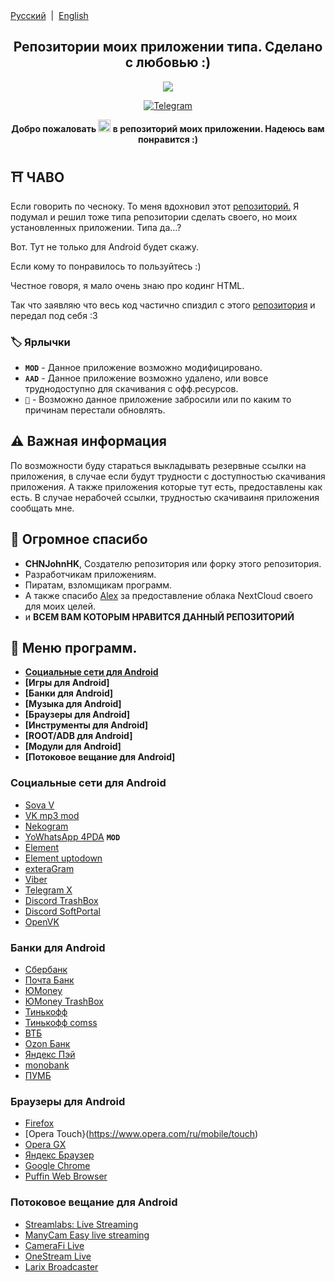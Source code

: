 <div align="left">
<a href="/README.md">Русский</a> &nbsp;|&nbsp;
<a href="/README_EN.md">English</a> 
</div>

<h2 align="center">Репозитории моих приложении типа. Сделано с любовью :)</h2>
<p align="center">
  <img src="https://i.ibb.co/Jvw1R0D/anm8094.jpg">
</p>
<p align="center">
  <a href="https://t.me/colaytbio">
    <img src="https://img.shields.io/badge/dynamic/json?style=for-the-badge&colorA=DAE9FC&colorB=056DE8&label=about me TG&logo=telegram&query=%24.data.totalSubs&url=https%3A%2F%2Fapi.spencerwoo.com%2Fsubstats%2F%3Fsource%3Dtelegram%26queryKey%3Dcolaytbio" alt="Telegram">
  </a>
<p align="center"><b>Добро пожаловать  <img src="https://raw.githubusercontent.com/Tarikul-Islam-Anik/Animated-Fluent-Emojis/master/Emojis/Travel%20and%20places/Glowing%20Star.png" alt="Glowing Star" width="20" height="20"/>  в репозиторий моих приложении. Надеюсь вам понравится :)</b></p>

## ⛩️ ЧАВО
Если говорить по чесноку. То меня вдохновил этот [репозиторий.](https://github.com/CHNJohnHK/Material-You-App-Repository) Я подумал и решил тоже типа репозитории сделать своего, но моих установленных приложении. Типа да...? 

Вот. Тут не только для Android будет скажу.

Если кому то понравилось то пользуйтесь :)

Честное говоря, я мало очень знаю про кодинг HTML. 

Так что заявляю что весь код частично спиздил с этого [репозитория](https://github.com/CHNJohnHK/Material-You-App-Repository) и передал под себя :3

### 🏷️ Ярлычки

- **`MOD`** - Данное приложение возможно модифицировано.
- **`AAD`** - Данное приложение возможно удалено, или вовсе труднодоступно для скачивания с офф.ресурсов.
- **`👻`** - Возможно данное приложение забросили или по каким то причинам перестали обновлять.

## ⚠️ Важная информация
По возможности буду стараться выкладывать резервные ссылки на приложения, в случае если будут трудности с доступностью скачивания приложения. А также приложения которые тут есть, предоставлены как есть.
В случае нерабочей ссылки, трудностью скачиваиня приложения сообщать мне.

## 💖 Огромное спасибо
- **CHNJohnHK**, Создателю репозитория или форку этого репозитория.
- Разработчикам приложениям.
- Пиратам, взломщикам программ.
- А также спасибо [Alex](https://t.me/dw24th) за предоставление облака NextCloud своего для моих целей. 
- и **ВСЕМ ВАМ КОТОРЫМ НРАВИТСЯ ДАННЫЙ РЕПОЗИТОРИЙ**

## 📜 Меню программ.

- **[Социальные сети для Android](#%D1%81%D0%BE%D1%86%D0%B8%D0%B0%D0%BB%D1%8C%D0%BD%D1%8B%D0%B5-%D1%81%D0%B5%D1%82%D0%B8-%D0%B4%D0%BB%D1%8F-android)**
- **[Игры для Android]**
- **[Банки для Android]**
- **[Музыка для Android]**
- **[Браузеры для Android]**
- **[Инструменты для Android]**
- **[ROOT/ADB для Android]**
- **[Модули для Android]**
- **[Потоковое вещание для Android]**

### Социальные сети для Android
- [Sova V](https://t.me/sovaV)
- [VK mp3 mod](https://github.com/egormetlitsky/vkmp3mod-builds/releases)
- [Nekogram](https://nekogram.app/)
- [YoWhatsApp 4PDA](https://4pda.to/forum/index.php?showtopic=186375&st=36240#entry94009972) **`MOD`**
- [Element](https://element.io/)
- [Element uptodown](https://element.ru.uptodown.com/android)
- [exteraGram](https://exteragram.app/)
- [Viber](https://www.viber.com/)
- [Telegram X](https://trashbox.ru/link/telegram-x-android?ysclid=lvny46r6ca322875406)
- [Discord TrashBox](https://trashbox.ru/link/discord-android?ysclid=lvny7h3b7t500013104)
- [Discord SoftPortal](https://www.softportal.com/software-44153-discord.html?ysclid=lvny8yh3gp614333423)
- [OpenVK](https://f-droid.org/packages/uk.openvk.android.legacy/)

### Банки для Android
- [Сбербанк](https://apps.sber.ru/apps/sberbank-online/)
- [Почта Банк](https://pochta-bank.softonic.ru/android)
- [ЮMoney](https://promo.yoomoney.ru/app)
- [ЮMoney TrashBox](https://trashbox.ru/link/yoomoney-android)
- [Тинькофф](https://www.tinkoff.ru/apps/)
- [Тинькофф comss](https://www.comss.ru/page.php?id=10438)
- [ВТБ](https://www.vtb.ru/personal/online-servisy/vtb-online-android/)
- [Ozon Банк](https://trashbox.ru/topics/168347/ozon-bank-17.15.0)
- [Яндекс Пэй](https://trashbox.ru/link/yandex-pay-android)
- [monobank](https://monobank.ru.uptodown.com/android)
- [ПУМБ](https://pumb-online.softonic.ru/android)

### Браузеры для Android
- [Firefox](https://trashbox.ru/link/firefox-android)
- [Opera Touch}(https://www.opera.com/ru/mobile/touch)
- [Opera GX](https://www.opera.com/ru/gx)
- [Яндекс Браузер](https://trashbox.ru/link/yandex-browser-android)
- [Google Chrome](https://trashbox.ru/link/chrome-android)
- [Puffin Web Browser](https://trashbox.ru/link/puffin-web-browser-android)

### Потоковое вещание для Android
- [Streamlabs: Live Streaming](https://apkpure.com/ru/streamlabs-live-streaming/com.streamlabs?ysclid=lvo0jxezxf833010502)
- [ManyCam Easy live streaming](https://apkpure.net/ru/manycam-easy-live-streaming/com.visicommedia.manycam)
- [CameraFi Live](https://trashbox.ru/link/camerafi-live-android?ysclid=lvo0ob3ggp249079297)
- [OneStream Live](https://apkpure.net/ru/onestream-live/com.onestream.live?ysclid=lvo0rkt1c4388334030)
- [Larix Broadcaster](https://apkpure.net/ru/larix-broadcaster/com.wmspanel.larix_broadcaster?ysclid=lvo0uymxhp360051758)
